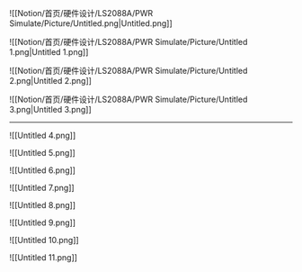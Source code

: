 ![[Notion/首页/硬件设计/LS2088A/PWR Simulate/Picture/Untitled.png|Untitled.png]]

![[Notion/首页/硬件设计/LS2088A/PWR Simulate/Picture/Untitled 1.png|Untitled 1.png]]

  

![[Notion/首页/硬件设计/LS2088A/PWR Simulate/Picture/Untitled 2.png|Untitled 2.png]]

![[Notion/首页/硬件设计/LS2088A/PWR Simulate/Picture/Untitled 3.png|Untitled 3.png]]

  

---

![[Untitled 4.png]]

![[Untitled 5.png]]

  

![[Untitled 6.png]]

![[Untitled 7.png]]

![[Untitled 8.png]]

  

![[Untitled 9.png]]

![[Untitled 10.png]]

![[Untitled 11.png]]